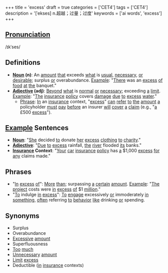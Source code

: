 +++
title = 'excess'
draft = true
categories = ['CET4']
tags = ['CET4']
description = '[ˈekses] n.超越；过量；过度'
keywords = ['ai words', 'excess']
+++

## [Pronunciation](/en/post/pronunciation/)
/ɪkˈses/

## Definitions
- **[Noun](/en/post/noun/) (n)**: An [amount](/en/post/amount/) [that](/en/post/that/) exceeds [what](/en/post/what/) is [usual](/en/post/usual/), [necessary](/en/post/necessary/), [or](/en/post/or/) [desirable](/en/post/desirable/); surplus [or](/en/post/or/) overabundance. [Example](/en/post/example/): "[There](/en/post/there/) was an [excess](/en/post/excess/) [of](/en/post/of/) [food](/en/post/food/) [at](/en/post/at/) [the](/en/post/the/) banquet."
- **[Adjective](/en/post/adjective/) (adj)**: [Beyond](/en/post/beyond/) [what](/en/post/what/) is [normal](/en/post/normal/) [or](/en/post/or/) [necessary](/en/post/necessary/); exceeding [a](/en/post/a/) [limit](/en/post/limit/). [Example](/en/post/example/): "[The](/en/post/the/) [insurance](/en/post/insurance/) [policy](/en/post/policy/) covers [damage](/en/post/damage/) [due](/en/post/due/) [to](/en/post/to/) [excess](/en/post/excess/) [water](/en/post/water/)."
  - [Phrase](/en/post/phrase/): [In](/en/post/in/) an [insurance](/en/post/insurance/) context, "[excess](/en/post/excess/)" [can](/en/post/can/) [refer](/en/post/refer/) [to](/en/post/to/) [the](/en/post/the/) [amount](/en/post/amount/) [a](/en/post/a/) policyholder [must](/en/post/must/) [pay](/en/post/pay/) [before](/en/post/before/) an insurer [will](/en/post/will/) [cover](/en/post/cover/) [a](/en/post/a/) [claim](/en/post/claim/) (e.g., "[a](/en/post/a/) £500 [excess](/en/post/excess/)").

## [Example](/en/post/example/) Sentences
- **[Noun](/en/post/noun/)**: "[She](/en/post/she/) decided [to](/en/post/to/) donate [her](/en/post/her/) [excess](/en/post/excess/) [clothing](/en/post/clothing/) [to](/en/post/to/) [charity](/en/post/charity/)."
- **[Adjective](/en/post/adjective/)**: "[Due](/en/post/due/) [to](/en/post/to/) [excess](/en/post/excess/) rainfall, [the](/en/post/the/) [river](/en/post/river/) flooded [its](/en/post/its/) banks."
- **[Insurance](/en/post/insurance/) Context**: "[Your](/en/post/your/) [car](/en/post/car/) [insurance](/en/post/insurance/) [policy](/en/post/policy/) has [a](/en/post/a/) $1,000 [excess](/en/post/excess/) [for](/en/post/for/) [any](/en/post/any/) claims made."

## Phrases
- "[In](/en/post/in/) [excess](/en/post/excess/) [of](/en/post/of/)": [More](/en/post/more/) [than](/en/post/than/); surpassing [a](/en/post/a/) [certain](/en/post/certain/) [amount](/en/post/amount/). [Example](/en/post/example/): "[The](/en/post/the/) [project](/en/post/project/) costs were [in](/en/post/in/) [excess](/en/post/excess/) [of](/en/post/of/) $1 [million](/en/post/million/)."
- "[To](/en/post/to/) indulge [in](/en/post/in/) [excess](/en/post/excess/)": [To](/en/post/to/) [engage](/en/post/engage/) excessively [or](/en/post/or/) immoderately [in](/en/post/in/) [something](/en/post/something/), [often](/en/post/often/) referring [to](/en/post/to/) [behavior](/en/post/behavior/) [like](/en/post/like/) drinking [or](/en/post/or/) spending.

## Synonyms
- Surplus
- Overabundance
- [Excessive](/en/post/excessive/) [amount](/en/post/amount/)
- Superfluousness
- [Too](/en/post/too/) [much](/en/post/much/)
- [Unnecessary](/en/post/unnecessary/) [amount](/en/post/amount/)
- [Limit](/en/post/limit/) [excess](/en/post/excess/)
- Deductible ([in](/en/post/in/) [insurance](/en/post/insurance/) contexts)
